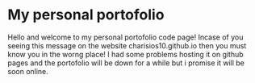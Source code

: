 # My personal portofolio

Hello and welcome to my personal portofolio code page! Incase of you seeing this message on the website charisios10.github.io then you must know you in the worng place! I had some problems hosting it on github pages and the portofolio will be down for a while but i promise it will be soon online.
